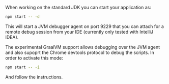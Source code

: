 When working on the standard JDK you can start your application as:

```sh
npm start -- -d
```

This will start a JVM debugger agent on port 9229 that you can attach for a remote
debug session from your IDE (currently only tested with IntelliJ IDEA).

The experimental GraalVM support allows debugging over the JVM agent and also supoprt
the Chrome devtools protocol to debug the scripts. In order to activate this mode:

```sh
npm start -- -i
```

And follow the instructions.
